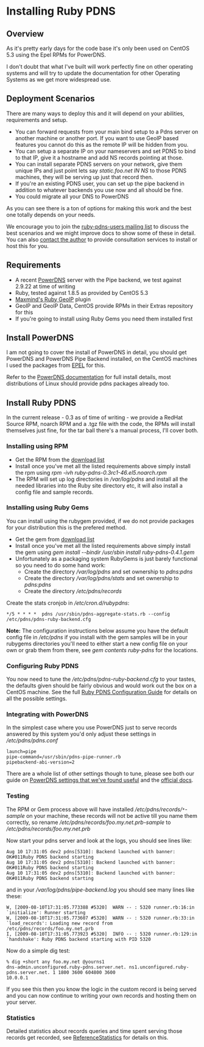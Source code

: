 # Installing Ruby PDNS #
## Overview ##
As it's pretty early days for the code base it's only been used on CentOS 5.3 using the Epel RPMs for PowerDNS.

I don't doubt that what I've built will work perfectly fine on other operating systems and will try to update the documentation for other Operating Systems as we get more widespread use.


## Deployment Scenarios ##
There are many ways to deploy this and it will depend on your abilities, requirements and setup.

  * You can forward requests from your main bind setup to a Pdns server on another machine or another port.  If you want to use GeoIP based features you cannot do this as the remote IP will be hidden from you.
  * You can setup a separate IP on your nameservers and set PDNS to bind to that IP, give it a hostname and add NS records pointing at those.
  * You can install separate PDNS servers on your network, give them unique IPs and just point lets say _static.foo.net IN NS <your pdns server here>_ to those PDNS machines, they will be serving up just that record then.
  * If you're an existing PDNS user, you can set up the pipe backend in addition to whatever backends you use now and all should be fine.
  * You could migrate all your DNS to PowerDNS

As you can see there is a ton of options for making this work and the best one totally depends on your needs.

We encourage you to join the [ruby-pdns-users mailing list](http://groups.google.com/group/ruby-pdns-users) to discuss the best scenarios and we might improve docs to show some of these in detail.  You can also [contact the author](mailto:rip@devco.net) to provide consultation services to install or host this for you.

## Requirements ##
  * A recent [PowerDNS](http://www.powerdns.com/) server with the Pipe backend, we test against 2.9.22 at time of writing
  * Ruby, tested against 1.8.5 as provided by CentOS 5.3
  * [Maxmind's Ruby GeoIP](http://www.maxmind.com/app/ruby) plugin
  * GeoIP and GeoIP Data, CentOS provide RPMs in their Extras repository for this
  * If you're going to install using Ruby Gems you need them installed first

## Install PowerDNS ##
I am not going to cover the install of PowerDNS in detail, you should get PowerDNS and PowerDNS Pipe Backend installed, on the CentOS machines I used the packages from [EPEL](https://fedoraproject.org/wiki/EPEL) for this.

Refer to the [PowerDNS documentation](http://doc.powerdns.com/) for full install details, most distributions of Linux should provide pdns packages already too.

## Install Ruby PDNS ##
In the current release - 0.3 as of time of writing - we provide a RedHat Source RPM, noarch RPM and a .tgz file with the code, the RPMs will install themselves just fine, for the tar ball there's a manual process, I'll cover both.

### Installing using RPM ###
  * Get the RPM from the [download list](http://code.google.com/p/ruby-pdns/downloads/list)
  * Install once you've met all the listed requirements above simply install the rpm using _rpm -ivh ruby-pdns-0.3rc1-46.el5.noarch.rpm_
  * The RPM will set up log directories in _/var/log/pdns_ and install all the needed libraries into the Ruby site directory etc, it will also install a config file and sample records.

### Installing using Ruby Gems ###
You can install using the rubygem provided, if we do not provide packages for your distribution this is the prefered method.

  * Get the gem from [download list](http://code.google.com/p/ruby-pdns/downloads/list)
  * Install once you've met all the listed requirements above simply install the gem using _gem install --bindir /usr/sbin install ruby-pdns-0.4.1.gem_
  * Unfortunately as a packaging system RubyGems is just barely functional so you need to do some hand work:
    * Create the directory _/var/log/pdns_ and set ownership to _pdns:pdns_
    * Create the directory _/var/log/pdns/stats_ and set ownership to _pdns:pdns_
    * Create the directory _/etc/pdns/records_

Create the stats cronjob in _/etc/cron.d/rubypdns_:

```
*/5 * * * *  pdns /usr/sbin/pdns-aggregate-stats.rb --config /etc/pdns/pdns-ruby-backend.cfg
```

**Note:** The configuration instructions below assume you have the default config file in _/etc/pdns_ if you install with the gem samples will be in your rubygems directories you'll need to either start a new config file on your own or grab them from there, see _gem contents ruby-pdns_ for the locations.

### Configuring Ruby PDNS ###
You now need to tune the _/etc/pdns/pdns-ruby-backend.cfg_ to your tastes, the defaults given should be fairly obvious and would work out the box on a CentOS machine.  See the full [Ruby PDNS Configuration Guide](ReferenceConfigurationGuide.md) for details on all the possible settings.

### Integrating with PowerDNS ###
In the simplest case where you use PowerDNS just to serve records answered by this system you'd only adjust these settings in _/etc/pdns/pdns.conf_

```
launch=pipe
pipe-command=/usr/sbin/pdns-pipe-runner.rb
pipebackend-abi-version=2
```

There are a whole list of other settings though to tune, please see both our guide on [PowerDNS settings that we've found useful](PDNSConfigurationGuide.md) and the [official docs](http://docs.powerdns.org/).

### Testing ###
The RPM or Gem process above will have installed _/etc/pdns/records/`*`-sample_ on your machine, these records will not be active till you name them correctly, so rename _/etc/pdns/records/foo.my.net.prb-sample_ to _/etc/pdns/records/foo.my.net.prb_

Now start your pdns server and look at the logs, you should see lines like:

```
Aug 10 17:31:05 dev2 pdns[5310]: Backend launched with banner: OK#011Ruby PDNS backend starting
Aug 10 17:31:05 dev2 pdns[5310]: Backend launched with banner: OK#011Ruby PDNS backend starting
Aug 10 17:31:05 dev2 pdns[5310]: Backend launched with banner: OK#011Ruby PDNS backend starting
```

and in your _/var/log/pdns/pipe-backend.log_ you should see many lines like these:

```
W, [2009-08-10T17:31:05.773388 #5320]  WARN -- : 5320 runner.rb:16:in `initialize': Runner starting
W, [2009-08-10T17:31:05.773607 #5320]  WARN -- : 5320 runner.rb:33:in `load_records': Loading new record from /etc/pdns/records/foo.my.net.prb
I, [2009-08-10T17:31:05.773923 #5320]  INFO -- : 5320 runner.rb:129:in `handshake': Ruby PDNS backend starting with PID 5320
```

Now do a simple dig test:

```
% dig +short any foo.my.net @yourns1
dns-admin.unconfigured.ruby-pdns.server.net. ns1.unconfigured.ruby-pdns.server.net. 1 1800 3600 604800 3600
10.0.0.1
```

If you see this then you know the logic in the custom record is being served and you can now continue to writing your own records and hosting them on your server.

### Statistics ###
Detailed statistics about records queries and time spent serving those records get recorded, see [ReferenceStatistics](ReferenceStatistics.md) for details on this.